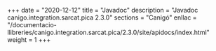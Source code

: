 +++
date        = "2020-12-12"
title       = "Javadoc"
description = "Javadoc canigo.integration.sarcat.pica 2.3.0"
sections    = "Canigó"
enllac		= "/documentacio-llibreries/canigo.integration.sarcat.pica/2.3.0/site/apidocs/index.html"
weight		= 1
+++
